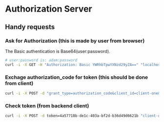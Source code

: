 Authorization Server
====================


Handy requests
--------------

### Ask for Authorization (this is made by user from browser)
The Basic authentication is Base64(user:password).
```bash
# user:password is: adam:password
curl -i -X GET -H "Authorization: Basic YWRhbTpwYXNzd29yZA==" "localhost:9999/oauth/authorize?grant_type=authorization_code&client_id=client-one&redirect_uri=http://localhost:8080/hello&response_type=code"
```

### Exchage authorization_code for token (this should be done from client)
```bash
curl -i -X POST -d "grant_type=authorization_code&client_id=client-one&code=er3F85&redirect_uri=http://localhost:8080/here-redirect" "client-one:client-one-secret@localhost:9999/oauth/token"
```

### Check token (from backend client)
```bash
curl -i -X POST -d token=4a57718b-de1c-403a-bf2d-b36d49d6621b "client-one:client-one-secret@localhost:9999/oauth/check_token"
```



